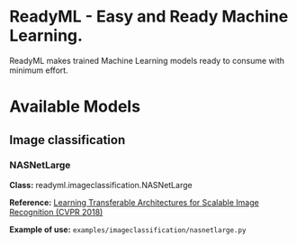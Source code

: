 # ReadyML - Easy and Ready Machine Learning.

ReadyML makes trained Machine Learning models ready to consume with minimum effort.

# Available Models

## Image classification

### NASNetLarge

**Class:** readyml.imageclassification.NASNetLarge

**Reference:** [Learning Transferable Architectures for Scalable Image Recognition (CVPR 2018)](https://arxiv.org/abs/1707.07012)

**Example of use:** `examples/imageclassification/nasnetlarge.py`

